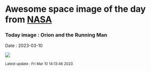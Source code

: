 
# Awesome space image of the day from [NASA](https://api.nasa.gov/)

### Today image : Orion and the Running Man
Date : 2023-03-10

![](https://apod.nasa.gov/apod/image/2303/my_hero1024_rot.jpg)

<small>Latest update : Fri Mar 10 14:13:46 2023</small>
        